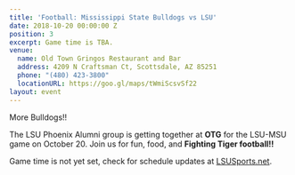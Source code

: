 ```yaml
---
title: 'Football: Mississippi State Bulldogs vs LSU'
date: 2018-10-20 00:00:00 Z
position: 3
excerpt: Game time is TBA.
venue:
  name: Old Town Gringos Restaurant and Bar
  address: 4209 N Craftsman Ct, Scottsdale, AZ 85251
  phone: "(480) 423-3800"
  locationURL: https://goo.gl/maps/tWmiScsvSf22
layout: event
---
```


More Bulldogs!!

The LSU Phoenix Alumni group is getting together at **OTG** for the LSU-MSU game on October 20. Join us for fun, food, and **Fighting Tiger football!!**

Game time is not yet set, check for schedule updates at [LSUSports.net](http://www.lsusports.net/SportSelect.dbml?SPID=2164&SPSID=27811&DB_OEM_ID=5200).